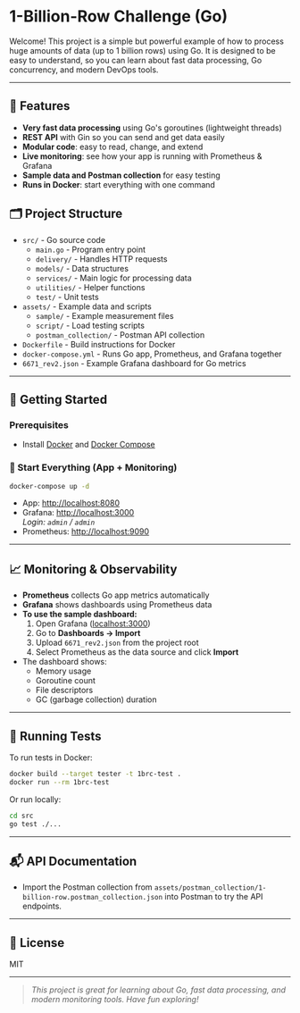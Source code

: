 # 1-Billion-Row Challenge (Go)

Welcome! This project is a simple but powerful example of how to process huge amounts of data (up to 1 billion rows) using Go. It is designed to be easy to understand, so you can learn about fast data processing, Go concurrency, and modern DevOps tools.

---

## 🚀 Features
- **Very fast data processing** using Go's goroutines (lightweight threads)
- **REST API** with Gin so you can send and get data easily
- **Modular code**: easy to read, change, and extend
- **Live monitoring**: see how your app is running with Prometheus & Grafana
- **Sample data and Postman collection** for easy testing
- **Runs in Docker**: start everything with one command

## 🗂️ Project Structure
- `src/` - Go source code
  - `main.go` - Program entry point
  - `delivery/` - Handles HTTP requests
  - `models/` - Data structures
  - `services/` - Main logic for processing data
  - `utilities/` - Helper functions
  - `test/` - Unit tests
- `assets/` - Example data and scripts
  - `sample/` - Example measurement files
  - `script/` - Load testing scripts
  - `postman_collection/` - Postman API collection
- `Dockerfile` - Build instructions for Docker
- `docker-compose.yml` - Runs Go app, Prometheus, and Grafana together
- `6671_rev2.json` - Example Grafana dashboard for Go metrics

---

## 🏁 Getting Started

### Prerequisites
- Install [Docker](https://www.docker.com/) and [Docker Compose](https://docs.docker.com/compose/)

### 🚦 Start Everything (App + Monitoring)
```sh
docker-compose up -d
```
- App: [http://localhost:8080](http://localhost:8080)
- Grafana: [http://localhost:3000](http://localhost:3000)  
  _Login: `admin` / `admin`_
- Prometheus: [http://localhost:9090](http://localhost:9090)

---

## 📈 Monitoring & Observability
- **Prometheus** collects Go app metrics automatically
- **Grafana** shows dashboards using Prometheus data
- **To use the sample dashboard:**
  1. Open Grafana ([localhost:3000](http://localhost:3000))
  2. Go to **Dashboards → Import**
  3. Upload `6671_rev2.json` from the project root
  4. Select Prometheus as the data source and click **Import**
- The dashboard shows:
  - Memory usage
  - Goroutine count
  - File descriptors
  - GC (garbage collection) duration

---

## 🧪 Running Tests
To run tests in Docker:
```sh
docker build --target tester -t 1brc-test .
docker run --rm 1brc-test
```
Or run locally:
```sh
cd src
go test ./...
```

---

## 📬 API Documentation
- Import the Postman collection from `assets/postman_collection/1-billion-row.postman_collection.json` into Postman to try the API endpoints.

---

## 📝 License
MIT

---

> _This project is great for learning about Go, fast data processing, and modern monitoring tools. Have fun exploring!_

